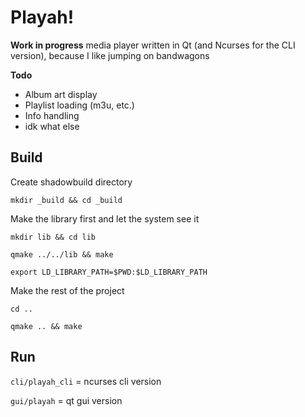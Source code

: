 # Playah!

**Work in progress** media player written in Qt (and Ncurses for the CLI version), because I like jumping on bandwagons

**Todo**

- Album art display
- Playlist loading (m3u, etc.)
- Info handling
- idk what else

## Build

Create shadowbuild directory

`mkdir _build && cd _build`

Make the library first and let the system see it

`mkdir lib && cd lib`

`qmake ../../lib && make`

`export LD_LIBRARY_PATH=$PWD:$LD_LIBRARY_PATH`

Make the rest of the project

`cd ..`

`qmake .. && make`

## Run

`cli/playah_cli` = ncurses cli version

`gui/playah` = qt gui version

